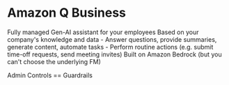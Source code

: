 # Amazon Q Business
Fully managed Gen-AI assistant for your employees
Based on your company's knowledge and data
    - Answer questions, provide summaries, generate content, automate tasks
    - Perform routine actions (e.g. submit time-off requests, send meeting invites)
Built on Amazon Bedrock (but you can't choose the underlying FM)

Admin Controls == Guardrails